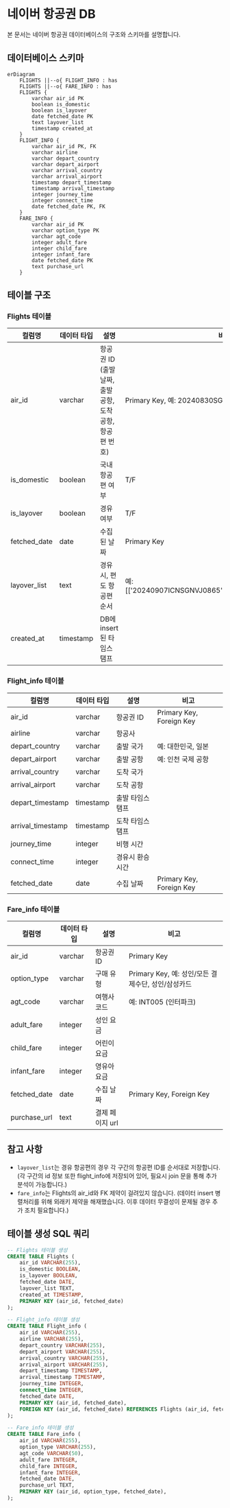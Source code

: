 # 네이버 항공권 DB

본 문서는 네이버 항공권 데이터베이스의 구조와 스키마를 설명합니다.

## 데이터베이스 스키마

```mermaid
erDiagram
    FLIGHTS ||--o{ FLIGHT_INFO : has
    FLIGHTS ||--o{ FARE_INFO : has
    FLIGHTS {
        varchar air_id PK
        boolean is_domestic
        boolean is_layover
        date fetched_date PK
        text layover_list
        timestamp created_at
    }
    FLIGHT_INFO {
        varchar air_id PK, FK
        varchar airline
        varchar depart_country
        varchar depart_airport
        varchar arrival_country
        varchar arrival_airport
        timestamp depart_timestamp
        timestamp arrival_timestamp
        integer journey_time
        integer connect_time
        date fetched_date PK, FK
    }
    FARE_INFO {
        varchar air_id PK
        varchar option_type PK
        varchar agt_code
        integer adult_fare
        integer child_fare
        integer infant_fare
        date fetched_date PK
        text purchase_url
    }
```

## 테이블 구조

### Flights 테이블

| 컬럼명 | 데이터 타입 | 설명 | 비고 |
|--------|------------|------|------|
| air_id | varchar | 항공권 ID (출발날짜, 출발공항, 도착 공항, 항공편 번호) | Primary Key, 예: 20240830SGNDADVJ0640 |
| is_domestic | boolean | 국내 항공편 여부 | T/F |
| is_layover | boolean | 경유 여부 | T/F |
| fetched_date | date | 수집된 날짜 | Primary Key |
| layover_list | text | 경유 시, 편도 항공편 순서 | 예: [['20240907ICNSGNVJ0865','20240907SGNDADVJ0634']] |
| created_at | timestamp | DB에 insert된 타임스탬프 | |

### Flight_info 테이블

| 컬럼명 | 데이터 타입 | 설명 | 비고 |
|--------|------------|------|------|
| air_id | varchar | 항공권 ID | Primary Key, Foreign Key |
| airline | varchar | 항공사 | |
| depart_country | varchar | 출발 국가 | 예: 대한민국, 일본 |
| depart_airport | varchar | 출발 공항 | 예: 인천 국제 공항 |
| arrival_country | varchar | 도착 국가 | |
| arrival_airport | varchar | 도착 공항 | |
| depart_timestamp | timestamp | 출발 타임스탬프 | |
| arrival_timestamp | timestamp | 도착 타임스탬프 | |
| journey_time | integer | 비행 시간 | |
| connect_time | integer | 경유시 환승 시간 | |
| fetched_date | date | 수집 날짜 | Primary Key, Foreign Key |

### Fare_info 테이블

| 컬럼명 | 데이터 타입 | 설명 | 비고 |
|--------|------------|------|------|
| air_id | varchar | 항공권 ID | Primary Key |
| option_type | varchar | 구매 유형 | Primary Key, 예: 성인/모든 결제수단, 성인/삼성카드 |
| agt_code | varchar | 여행사 코드 | 예: INT005 (인터파크) |
| adult_fare | integer | 성인 요금 | |
| child_fare | integer | 어린이 요금 | |
| infant_fare | integer | 영유아 요금 | |
| fetched_date | date | 수집 날짜 | Primary Key, Foreign Key |
| purchase_url | text | 결제 페이지 url | |


## 참고 사항

- `layover_list`는 경유 항공편의 경우 각 구간의 항공편 ID를 순서대로 저장합니다. (각 구간의 id 정보 또한 flight_info에 저장되어 있어, 필요시 join 문을 통해 추가 분석이 가능합니다.)
- `fare_info`는 Flights의 air_id와 FK 제약이 걸려있지 않습니다. (데이터 insert 병렬처리를 위해 외래키 제약을 해재했습니다. 이후 데이터 무결성이 문제될 경우 추가 조치 필요합니다.)


## 테이블 생성 SQL 쿼리

```sql
-- Flights 테이블 생성
CREATE TABLE Flights (
    air_id VARCHAR(255),
    is_domestic BOOLEAN,
    is_layover BOOLEAN,
    fetched_date DATE,
    layover_list TEXT,
    created_at TIMESTAMP,
    PRIMARY KEY (air_id, fetched_date)
);

-- Flight_info 테이블 생성
CREATE TABLE Flight_info (
    air_id VARCHAR(255),
    airline VARCHAR(255),
    depart_country VARCHAR(255),
    depart_airport VARCHAR(255),
    arrival_country VARCHAR(255),
    arrival_airport VARCHAR(255),
    depart_timestamp TIMESTAMP,
    arrival_timestamp TIMESTAMP,
    journey_time INTEGER,
    connect_time INTEGER,
    fetched_date DATE,
    PRIMARY KEY (air_id, fetched_date),
    FOREIGN KEY (air_id, fetched_date) REFERENCES Flights (air_id, fetched_date)
);

-- Fare_info 테이블 생성
CREATE TABLE Fare_info (
    air_id VARCHAR(255),
    option_type VARCHAR(255),
    agt_code VARCHAR(50),
    adult_fare INTEGER,
    child_fare INTEGER,
    infant_fare INTEGER,
    fetched_date DATE,
    purchase_url TEXT,
    PRIMARY KEY (air_id, option_type, fetched_date),
);
```